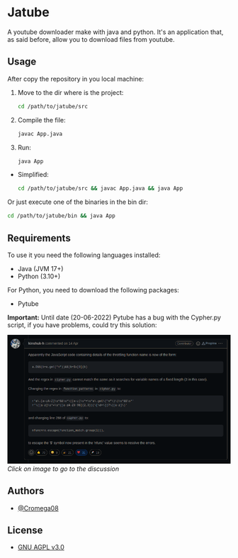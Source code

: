 # Jatube

A youtube downloader make with java and python. It's an application that, as said before, allow you to download files from youtube.

## Usage

After copy the repository in you local machine:

1. Move to the dir where is the project:

    ```bash
    cd /path/to/jatube/src
    ```

2. Compile the file:

    ```bash
    javac App.java
    ```

3. Run:

    ```bash
    java App
    ```

* Simplified:

    ```bash
    cd /path/to/jatube/src && javac App.java && java App
    ```

Or just execute one of the binaries in the bin dir:

```bash
cd /path/to/jatube/bin && java App
```

## Requirements

To use it you need the following languages installed:

* Java (JVM 17+)
* Python (3.10+)

For Python, you need to download the following packages:

* Pytube

**Important:** Until date (20-06-2022) Pytube has a bug with the Cypher.py script, if you have problems, could try this solution:

[![Pytube Solution](/imgs/pytube_solution.png)](https://github.com/pytube/pytube/issues/1281) _Click on image to go to the discussion_

## Authors

* [@Cromega08](https://www.github.com/cromega08)

## License

* [GNU AGPL v3.0](https://choosealicense.com/licenses/agpl-3.0/)
